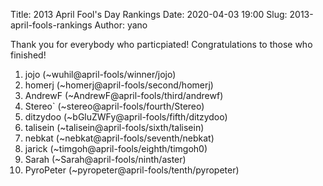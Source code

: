 Title: 2013 April Fool's Day Rankings
Date: 2020-04-03 19:00
Slug: 2013-april-fools-rankings
Author: yano

Thank you for everybody who particpiated! Congratulations to those who finished!

1. jojo (~wuhil@april-fools/winner/jojo)
1. homerj (~homerj@april-fools/second/homerj)
1. AndrewF (~AndrewF@april-fools/third/andrewf)
1. Stereo\` (~stereo@april-fools/fourth/Stereo)
1. ditzydoo (~bGluZWFy@april-fools/fifth/ditzydoo)
1. talisein (~talisein@april-fools/sixth/talisein)
1. nebkat (~nebkat@april-fools/seventh/nebkat)
1. jarick (~timgoh@april-fools/eighth/timgoh0)
1. Sarah (~Sarah@april-fools/ninth/aster)
1. PyroPeter (~pyropeter@april-fools/tenth/pyropeter)
